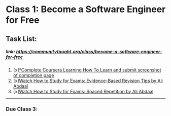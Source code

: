 # Class 1: Become a Software Engineer for Free
## Task List:
##### link: https://communitytaught.org/class/become-a-software-engineer-for-free
1. [x][*Complete Coursera Learning How To Learn and submit screenshot of completion page](https://www.coursera.org/learn/learning-how-to-learn)
2. [x][Watch How to Study for Exams: Evidence-Based Revision Tips by Ali Abdaal](https://www.youtube.com/watch?v=ukLnPbIffxE)    
3. [x][Watch How to Study for Exams: Spaced Repetition by Ali Abdaal](https://www.youtube.com/watch?v=Z-zNHHpXoMM)

---
### Due Class 3:
